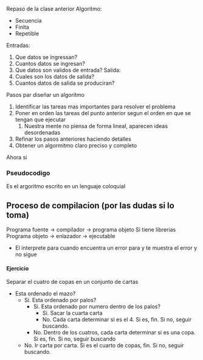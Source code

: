 Repaso de la clase anterior
Algoritmo:
- Secuencia
- Finita
- Repetible

Entradas:
1. Que datos se ingressan?
2. Cuantos datos se ingresan?
3. Que datos son validos de entrada?
Salida:
4. Cuales son los datos de salida?
5. Cuantos datos de salida se produciran?

Pasos par diseñar un algoritmo
1. Identificar las tareas mas importantes para resolver el problema
2. Poner en orden las tareas del punto anterior segun el orden en que se tengan que ejecutar
	1.  Nuestra mente  no piensa de forma lineal, aparecen ideas desordenadas
3. Refinar los pasos anteriores haciendo detalles
4. Obtener un algormitmo claro preciso y completo


Ahora si
### Pseudocodigo
Es el argoritmo escrito en un lenguaje coloquial

## Proceso de compilacion (por las dudas si lo toma)

Programa fuente -> compilador -> programa objeto
Si tiene librerias
Programa objeto -> enlazador -> ejecutable

- El interprete para cuando encuentra un error para y te muestra el error y no sigue


#### Ejercicio
Separar el cuatro de copas en un conjunto de cartas


- Esta ordenado el mazo?
	- Si.  Esta ordenado por palos? 
		- Si. Esta ordenado por numero dentro de los palos?
			- Si. Sacar la cuarta carta
			- No. Cada carta determinar si es el 4. Si es, fin. Si no, seguir buscando.
		- No. Dentro de los cuatros, cada carta determinar si es una copa. Si es, fin. Si no, seguir buscando
	- No. Ir carta por carta. Si es el cuarto de copas, fin. Si no, seguir buscando.